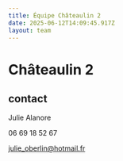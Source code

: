 ```yaml
---
title: Équipe Châteaulin 2
date: 2025-06-12T14:09:45.917Z
layout: team
---
```


# Châteaulin 2



## contact 

Julie Alanore

06 69 18 52 67

julie_oberlin@hotmail.fr

